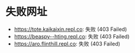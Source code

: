 # 失败网址
- https://tote.kaikaixin.repl.co: 失败 (403
Failed)
- https://beaspy--hting.repl.co: 失败 (403
Failed)
- https://aro.flinthill.repl.co: 失败 (403
Failed)
